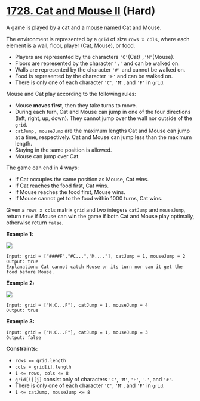 # [1728. Cat and Mouse II][link] (Hard)

[link]: https://leetcode.com/problems/cat-and-mouse-ii/

A game is played by a cat and a mouse named Cat and Mouse.

The environment is represented by a `grid` of size `rows x cols`, where each element is a wall,
floor, player (Cat, Mouse), or food.

- Players are represented by the characters `'C'`(Cat) `,'M'`(Mouse).
- Floors are represented by the character `'.'` and can be walked on.
- Walls are represented by the character `'#'` and cannot be walked on.
- Food is represented by the character `'F'` and can be walked on.
- There is only one of each character `'C'`, `'M'`, and `'F'` in `grid`.

Mouse and Cat play according to the following rules:

- Mouse **moves first**, then they take turns to move.
- During each turn, Cat and Mouse can jump in one of the four directions (left, right, up, down).
They cannot jump over the wall nor outside of the `grid`.
- `catJump, mouseJump` are the maximum lengths Cat and Mouse can jump at a time, respectively. Cat
and Mouse can jump less than the maximum length.
- Staying in the same position is allowed.
- Mouse can jump over Cat.

The game can end in 4 ways:

- If Cat occupies the same position as Mouse, Cat wins.
- If Cat reaches the food first, Cat wins.
- If Mouse reaches the food first, Mouse wins.
- If Mouse cannot get to the food within 1000 turns, Cat wins.

Given a `rows x cols` matrix `grid` and two integers `catJump` and `mouseJump`, return `true` if
Mouse can win the game if both Cat and Mouse play optimally, otherwise return  `false`.

**Example 1:**

![](https://assets.leetcode.com/uploads/2020/09/12/sample_111_1955.png)

```
Input: grid = ["####F","#C...","M...."], catJump = 1, mouseJump = 2
Output: true
Explanation: Cat cannot catch Mouse on its turn nor can it get the food before Mouse.
```

**Example 2:**

![](https://assets.leetcode.com/uploads/2020/09/12/sample_2_1955.png)

```
Input: grid = ["M.C...F"], catJump = 1, mouseJump = 4
Output: true
```

**Example 3:**

```
Input: grid = ["M.C...F"], catJump = 1, mouseJump = 3
Output: false
```

**Constraints:**

- `rows == grid.length`
- `cols = grid[i].length`
- `1 <= rows, cols <= 8`
- `grid[i][j]` consist only of characters `'C'`, `'M'`, `'F'`, `'.'`, and `'#'`.
- There is only one of each character `'C'`, `'M'`, and `'F'` in `grid`.
- `1 <= catJump, mouseJump <= 8`
